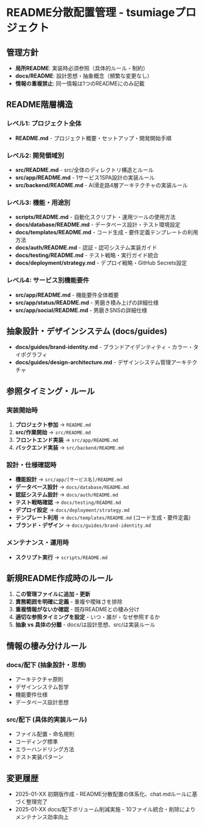 # README分散配置管理 - tsumiageプロジェクト

## 管理方針
- **局所README**: 実装時必須参照（具体的ルール・制約）
- **docs/README**: 設計思想・抽象概念（頻繁な変更なし）
- **情報の重複禁止**: 同一情報は1つのREADMEにのみ記載

## README階層構造

### レベル1: プロジェクト全体
- **README.md** - プロジェクト概要・セットアップ・開発開始手順

### レベル2: 開発領域別
- **src/README.md** - src/全体のディレクトリ構造とルール
- **src/app/README.md** - 1サービス1SPA設計の実装ルール
- **src/backend/README.md** - AI滑走路4層アーキテクチャの実装ルール

### レベル3: 機能・用途別
- **scripts/README.md** - 自動化スクリプト・運用ツールの使用方法
- **docs/database/README.md** - データベース設計・テスト環境設定
- **docs/templates/README.md** - コード生成・要件定義テンプレートの利用方法
- **docs/auth/README.md** - 認証・認可システム実装ガイド
- **docs/testing/README.md** - テスト戦略・実行ガイド統合
- **docs/deployment/strategy.md** - デプロイ戦略・GitHub Secrets設定

### レベル4: サービス別機能要件
- **src/app/README.md** - 機能要件全体概要
- **src/app/status/README.md** - 男磨き積み上げの詳細仕様
- **src/app/social/README.md** - 男磨きSNSの詳細仕様

## 抽象設計・デザインシステム (docs/guides)
- **docs/guides/brand-identity.md** - ブランドアイデンティティ・カラー・タイポグラフィ
- **docs/guides/design-architecture.md** - デザインシステム管理アーキテクチャ

## 参照タイミング・ルール

### 実装開始時
1. **プロジェクト参加** → `README.md`
2. **src/作業開始** → `src/README.md`
3. **フロントエンド実装** → `src/app/README.md`
4. **バックエンド実装** → `src/backend/README.md`

### 設計・仕様確認時
- **機能設計** → `src/app/[サービス名]/README.md`
- **データベース設計** → `docs/database/README.md`
- **認証システム設計** → `docs/auth/README.md`
- **テスト戦略確認** → `docs/testing/README.md`
- **デプロイ設定** → `docs/deployment/strategy.md`
- **テンプレート利用** → `docs/templates/README.md` (コード生成・要件定義)
- **ブランド・デザイン** → `docs/guides/brand-identity.md`

### メンテナンス・運用時
- **スクリプト実行** → `scripts/README.md`

## 新規README作成時のルール
1. **この管理ファイルに追加・更新**
2. **責務範囲を明確に定義** - 重複や曖昧さを排除
3. **重複情報がないか確認** - 既存READMEとの棲み分け
4. **適切な参照タイミングを設定** - いつ・誰が・なぜ参照するか
5. **抽象 vs 具体の分離** - docs/は設計思想、src/は実装ルール

## 情報の棲み分けルール

### docs/配下 (抽象設計・思想)
- アーキテクチャ原則
- デザインシステム哲学
- 機能要件仕様
- データベース設計思想

### src/配下 (具体的実装ルール)
- ファイル配置・命名規則
- コーディング標準
- エラーハンドリング方法
- テスト実装パターン

## 変更履歴
- 2025-01-XX 初期版作成 - README分散配置の体系化、chat.mdルールに基づく整理完了
- 2025-01-XX docs/配下ボリューム削減実施 - 10ファイル統合・削除によりメンテナンス効率向上